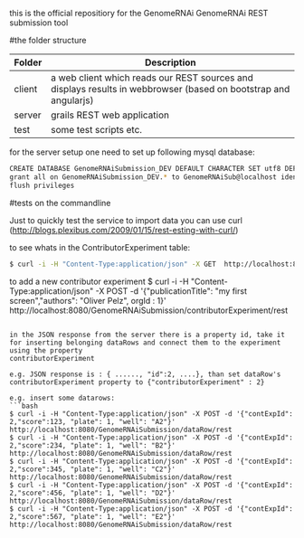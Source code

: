this is the official repositiory for the GenomeRNAi GenomeRNAi REST submission tool

#the folder structure

Folder | Description
------------ | -------------
client | a web client which reads our REST sources and displays results in webbrowser (based on bootstrap and angularjs)
server | grails REST web application
test   | some test scripts etc.
 

for the server setup one need to set up following mysql database:
```bash
CREATE DATABASE GenomeRNAiSubmission_DEV DEFAULT CHARACTER SET utf8 DEFAULT COLLATE utf8_general_ci;
grant all on GenomeRNAiSubmission_DEV.* to GenomeRNAiSub@localhost identified by 'GenomeRNAiSub';
flush privileges
```


#tests on the commandline

Just to quickly test the service to import data you can use curl (http://blogs.plexibus.com/2009/01/15/rest-esting-with-curl/)

to see whats in the ContributorExperiment table:
```bash
$ curl -i -H "Content-Type:application/json" -X GET  http://localhost:8080/GenomeRNAiSubmission/contributorExperiment/rest
```
to add a new contributor experiment 
$ curl -i -H "Content-Type:application/json" -X POST -d '{"publicationTitle": "my first screen","authors": "Oliver Pelz", orgId : 1}' http://localhost:8080/GenomeRNAiSubmission/contributorExperiment/rest
```

in the JSON response from the server there is a property id, take it for inserting belonging dataRows and connect them to the experiment using the property
contributorExperiment

e.g. JSON response is : { ......, "id":2, ....}, than set dataRow's contributorExperiment property to {"contributorExperiment" : 2}

e.g. insert some datarows:
```bash
$ curl -i -H "Content-Type:application/json" -X POST -d '{"contExpId": 2,"score":123, "plate": 1, "well": "A2"}' http://localhost:8080/GenomeRNAiSubmission/dataRow/rest
$ curl -i -H "Content-Type:application/json" -X POST -d '{"contExpId": 2,"score":234, "plate": 1, "well": "B2"}' http://localhost:8080/GenomeRNAiSubmission/dataRow/rest
$ curl -i -H "Content-Type:application/json" -X POST -d '{"contExpId": 2,"score":345, "plate": 1, "well": "C2"}' http://localhost:8080/GenomeRNAiSubmission/dataRow/rest
$ curl -i -H "Content-Type:application/json" -X POST -d '{"contExpId": 2,"score":456, "plate": 1, "well": "D2"}' http://localhost:8080/GenomeRNAiSubmission/dataRow/rest
$ curl -i -H "Content-Type:application/json" -X POST -d '{"contExpId": 2,"score":567, "plate": 1, "well": "E2"}' http://localhost:8080/GenomeRNAiSubmission/dataRow/rest
```
